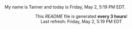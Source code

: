 My name is Tanner and today is Friday, May 2, 5:19 PM EDT.

<p align="center">This <i>README</i> file is generated <b>every 3 hours</b>!</br>Last refresh: Friday, May 2, 5:19 PM EDT<br /></p>
